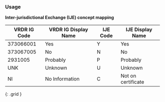 ### Usage

**Inter-jurisdictional Exchange (IJE) concept mapping**

|VRDR IG Code | VRDR IG Display Name | IJE Code |IJE Display Name |
| -------- | -------- | -------- | --------|
|373066001|Yes|Y|Yes|
|373067005|No|N|No|
|2931005|Probably|P|Probably|
|UNK|Unknown|U|Unknown|
|NI|No Information|C|Not on certificate|
{: .grid }
